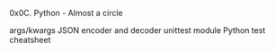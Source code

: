0x0C. Python - Almost a circle

args/kwargs
JSON encoder and decoder
unittest module
Python test cheatsheet